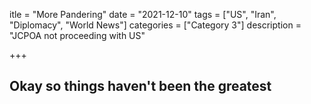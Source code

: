 itle = "More Pandering"
date = "2021-12-10"
tags = ["US", "Iran", "Diplomacy", "World News"]
categories = ["Category 3"]
description = "JCPOA not proceeding with US"

+++

## Okay so things haven't been the greatest

